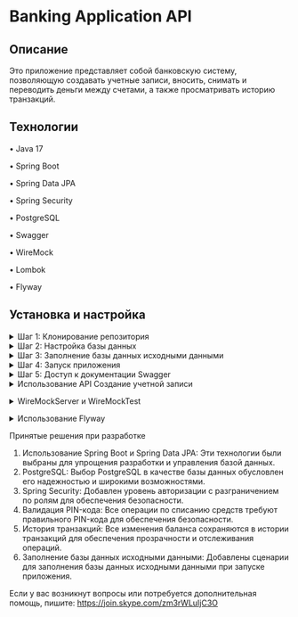 # Banking Application API

## Описание

Это приложение представляет собой банковскую систему, позволяющую создавать учетные записи, вносить, снимать и переводить деньги между счетами, а также просматривать историю транзакций.

## Технологии

•  Java 17

•  Spring Boot

•  Spring Data JPA

•  Spring Security

•  PostgreSQL

•  Swagger

•  WireMock

•  Lombok

•  Flyway


## Установка и настройка

<details>
<summary>Шаг 1: Клонирование репозитория</summary>


git clone https://github.com/xJOHNJAx/BankProject.git
cd BankProject

</details>

<details>
<summary>Шаг 2: Настройка базы данных</summary>

Создайте базу данных PostgreSQL и настройте подключение в файле src/main/resources/application.properties:

spring.datasource.url=jdbc:postgresql://localhost:5432/banking_app
spring.datasource.username=aston
spring.datasource.password=aston
spring.jpa.properties.hibernate.dialect=org.hibernate.dialect.PostgreSQLDialect
spring.jpa.hibernate.ddl-auto=update
spring.jpa.show-sql=true

</details>

<details>
<summary>Шаг 3: Заполнение базы данных исходными данными</summary>

Вариант 1: Использование data.sql
Создайте файл src/main/resources/data.sql и добавьте в него SQL-запросы для вставки исходных данных:

INSERT INTO account (id, account_number, balance, recipient_name, pin_code) VALUES
(1, '1234567890', 1000.00, 'Ivan Ivanov', '1234'),
(2, '0987654321', 2000.00, 'Den Krylov', '5678');

INSERT INTO transaction (id, account_id, amount, type, timestamp) VALUES
(1, 1, 1000.00, 'DEPOSIT', NOW()),
(2, 2, 2000.00, 'DEPOSIT', NOW());

Вариант 2: Использование сервиса инициализации данных
Создайте сервис для инициализации данных при запуске приложения:

package org.example.bankingapp.service;

import org.example.bankingapp.model.Account;
import org.example.bankingapp.repository.AccountRepository;
import org.springframework.beans.factory.annotation.Autowired;
import org.springframework.stereotype.Service;

import javax.annotation.PostConstruct;
import java.math.BigDecimal;

@Service
public class DataInitializationService {

@Autowired
private AccountRepository accountRepository;

@PostConstruct
public void init() {
Account account1 = new Account("Ivan Ivanov", "1234");
account1.setBalance(new BigDecimal("1000.00"));
accountRepository.save(account1);

Account account2 = new Account("Den Krylov", "5678");
account2.setBalance(new BigDecimal("2000.00"));
accountRepository.save(account2);
}
}

</details>

<details>
<summary>Шаг 4: Запуск приложения</summary>

mvn spring-boot:run

</details>

<details>
<summary>Шаг 5: Доступ к документации Swagger
</summary>

После запуска приложения вы можете получить доступ к документации Swagger по адресу: http://localhost:8080/swagger-ui.html.
</details>

<details>
<summary>Использование API
Создание учетной записи</summary>

POST /api/accounts

{
"recipientName": "Ivan Ivanov",
"pinCode": "1234"
}

Внесение средств
POST /api/accounts/{id}/deposit

{
"amount": 100.00
}

Снятие средств
POST /api/accounts/{id}/withdraw

{
"amount": 50.00,
"pinCode": "1234"
}

Перевод средств
POST /api/accounts/{id}/transfer

{
"toAccountId": 2,
"amount": 25.00,
"pinCode": "1234"
}

Получение всех счетов
GET /api/accounts/all

Получение счета по ID
GET /api/accounts/{id}

Получение транзакций по ID счета
GET /api/accounts/{id}/transactions

Получение всех счетов (только для администраторов)
GET /api/accounts/admin/all</details>

<details>
<summary>WireMockServer и WireMockTest</summary>
WireMockServer
WireMock используется для создания мока HTTP-сервисов. Это позволяет тестировать взаимодействие с внешними сервисами без необходимости их реального вызова.

WireMockTest
Пример теста с использованием WireMock:

import lombok.extern.slf4j.Slf4j;
import org.junit.jupiter.api.AfterAll;
import org.junit.jupiter.api.BeforeAll;
import org.junit.jupiter.api.Test;
import org.testcontainers.containers.GenericContainer;
import org.testcontainers.utility.DockerImageName;
import org.testcontainers.containers.output.Slf4jLogConsumer;
import com.github.tomakehurst.wiremock.client.WireMock;

import static io.restassured.RestAssured.given;
import static org.hamcrest.Matchers.equalTo;
import static org.awaitility.Awaitility.await;
import java.time.Duration;
import java.util.concurrent.TimeUnit;

import static com.github.tomakehurst.wiremock.client.WireMock.*;

@Slf4j
public class WireMockTest {
private static GenericContainer<?> wireMockContainer;

@BeforeAll
public static void setUp() {
wireMockContainer = new GenericContainer<>(DockerImageName.parse("rodolpheche/wiremock"))
.withExposedPorts(8080)
.withCommand("--verbose")
.withStartupTimeout(Duration.ofMinutes(2))
.withLogConsumer(new Slf4jLogConsumer(log));
wireMockContainer.start();
log.info("WireMock container started at: {}:{}", wireMockContainer.getHost(), wireMockContainer.getMappedPort(8080));

WireMock.configureFor(wireMockContainer.getHost(), wireMockContainer.getMappedPort(8080));
stubFor(get(urlEqualTo("/hellowiremock"))
.willReturn(aResponse()
.withStatus(200)
.withBody("{\"message\": \"Hello, WireMock!\"}")));

await().atMost(10, TimeUnit.SECONDS).until(wireMockContainer::isRunning);
}

@AfterAll
public static void tearDown() {
if (wireMockContainer != null && wireMockContainer.isRunning()) {
wireMockContainer.stop();
log.info("WireMock container stopped.");
}
}

@Test
public void testWireMock() {
if (wireMockContainer == null || !wireMockContainer.isRunning()) {
throw new IllegalStateException("WireMock container is not running");
}

String wireMockUrl = "http://" + wireMockContainer.getHost() + ":" + wireMockContainer.getMappedPort(8080);

try (GenericContainer<?> ignored = wireMockContainer) {
given()
.when()
.get(wireMockUrl + "/hellowiremock")
.then()
.statusCode(200)
.body("message", equalTo("Hello, WireMock!"));
} catch (Exception e) {
log.error("Error during WireMock test", e);
}
}
}</details>


<details>
<summary>Использование Flyway</summary>
Для управления миграциями базы данных используется Flyway. Flyway автоматически применяет миграции при запуске приложения.

Настройка Flyway
1. 
Добавьте зависимость Flyway в pom.xml:

<dependency>
<groupId>org.flywaydb</groupId>
<artifactId>flyway-core</artifactId>
</dependency>

1. 
Создайте директорию для миграций:

mkdir -p src/main/resources/db/migration

1. 
Создайте файл миграции, например, V1__init.sql:

-- Создание таблицы account
CREATE TABLE account (
id SERIAL PRIMARY KEY,
account_number VARCHAR(20) NOT NULL,
balance DECIMAL(19, 2) NOT NULL,
recipient_name VARCHAR(100) NOT NULL,
pin_code VARCHAR(4) NOT NULL
);

-- Вставка исходных данных в таблицу account
INSERT INTO account (account_number, balance, recipient_name, pin_code) VALUES
('1234567890', 1000.00, 'Ivan Ivanov', '1234'),
('0987654321', 2000.00, 'Den Krylov', '5678');

-- Создание таблицы bank_transaction
CREATE TABLE bank_transaction (
id SERIAL PRIMARY KEY,
account_id BIGINT NOT NULL,
amount DECIMAL(19, 2) NOT NULL,
type VARCHAR(20) NOT NULL,
timestamp TIMESTAMP DEFAULT CURRENT_TIMESTAMP,
FOREIGN KEY (account_id) REFERENCES account(id)
);

-- Вставка исходных данных в таблицу bank_transaction
INSERT INTO bank_transaction (account_id, amount, type) VALUES
(1, 1000.00, 'DEPOSIT'),
(2, 2000.00, 'DEPOSIT');

1. 
Настройте Flyway в application.properties:

spring.flyway.enabled=true
spring.flyway.locations=classpath:db/migration
spring.flyway.baseline-on-migrate=true</details>

Принятые решения при разработке
1. Использование Spring Boot и Spring Data JPA: Эти технологии были выбраны для упрощения разработки и управления базой данных.
2. PostgreSQL: Выбор PostgreSQL в качестве базы данных обусловлен его надежностью и широкими возможностями.
3. Spring Security: Добавлен уровень авторизации с разграничением по ролям для обеспечения безопасности.
4. Валидация PIN-кода: Все операции по списанию средств требуют правильного PIN-кода для обеспечения безопасности.
5. История транзакций: Все изменения баланса сохраняются в истории транзакций для обеспечения прозрачности и отслеживания операций.
6.  Заполнение базы данных исходными данными: Добавлены сценарии для заполнения базы данных исходными данными при запуске приложения.

Если у вас возникнут вопросы или потребуется дополнительная помощь, пишите: https://join.skype.com/zm3rWLuIjC3O
